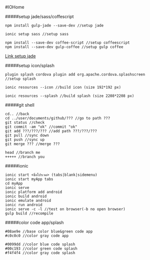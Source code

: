 #IOHome

#####setup jade/sass/coffescript
```
npm install gulp-jade --save-dev //setup jade

ionic setup sass //setup sass

npm install --save-dev coffee-script //setup coffeescript
npm install --save-dev gulp-coffee //setup gulp coffee
```
[Link setup jade](http://forum.ionicframework.com/t/how-to-add-support-for-jade-templates-in-ionic/19681)

#####setup icon/splash
```
plugin splash cordova plugin add org.apache.cordova.splashscreen //setup splash

ionic resources --icon //build icon (size 192*192 px)

ionic resources --splash //build splash (size 2208*2208 px)
```

#####git shell
```
cd.. //back
cd ../user/documents/github/??? //go to path ???
git status //check
git commit -am "ok" //commit "ok"
git add ???/???/??? //add path ???/???/???
git pull //sync down
git push //sync up
git merge ??? //merge ???

head //branch me
+++++ //branch you
```

#####ionic
```
ionic start <ชื่อโปรเจค> (tabs|blank|sidemenu)
ionic start myApp tabs
cd myApp
ionic serve
ionic platform add android
ionic build android
ionic emulate android
ionic run android
ionic serve -c -l //test on browser(-b no open browser)
gulp build //recompile
```

#####color code app/splash
```
#08ae9e //base color blue&green code app
#c0c0c0 //color gray code app

#0099dd //color blue code splash
#00c193 //color green code splash
#f4f4f4 //color gray code splash
```
